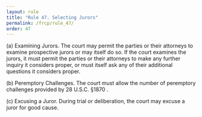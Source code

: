 ```yaml
---
layout: rule
title: "Rule 47. Selecting Jurors"
permalink: /frcp/rule_47/
order: 47
---
```


(a) Examining Jurors. The court may permit the parties or their attorneys to examine prospective jurors or may itself do so. If the court examines the jurors, it must permit the parties or their attorneys to make any further inquiry it considers proper, or must itself ask any of their additional questions it considers proper.


(b) Peremptory Challenges. The court must allow the number of peremptory challenges provided by 28 U.S.C. §1870 .


(c) Excusing a Juror. During trial or deliberation, the court may excuse a juror for good cause.
